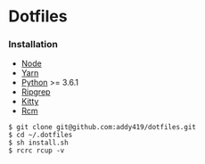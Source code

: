 # Dotfiles

### Installation

- [Node](https://nodejs.org/en/download/package-manager/)
- [Yarn](https://classic.yarnpkg.com/en/docs/install/)
- [Python](https://www.python.org/downloads/) >= 3.6.1
- [Ripgrep](https://github.com/BurntSushi/ripgrep)
- [Kitty](https://sw.kovidgoyal.net/kitty/)
- [Rcm](https://github.com/thoughtbot/rcm)

```
$ git clone git@github.com:addy419/dotfiles.git
$ cd ~/.dotfiles
$ sh install.sh
$ rcrc rcup -v
```
